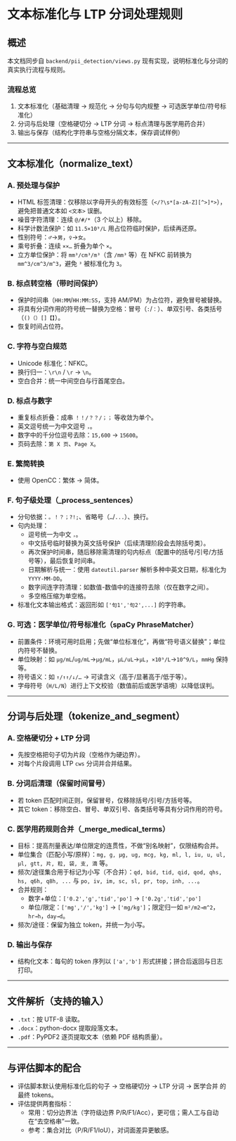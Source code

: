 # 文本标准化与 LTP 分词处理规则

## 概述
本文档同步自 `backend/pii_detection/views.py` 现有实现，说明标准化与分词的真实执行流程与规则。

### 流程总览
1. 文本标准化（基础清理 → 规范化 → 分句与句内规整 → 可选医学单位/符号标准化）
2. 分词与后处理（空格硬切分 → LTP 分词 → 标点清理与医学用药合并）
3. 输出与保存（结构化字符串与空格分隔文本，保存调试样例）

---

## 文本标准化（normalize_text）

### A. 预处理与保护
- HTML 标签清理：仅移除以字母开头的有效标签（`</?\s*[a-zA-Z][^>]*>`），避免把普通文本如 `<文本>` 误删。
- 噪音字符清理：连续 `@/#/*`（3 个以上）移除。
- 科学计数法保护：如 `11.5×10⁹/L` 用占位符临时保护，后续再还原。
- 性别符号：`♂`→`男`，`♀`→`女`。
- 乘号折叠：连续 `××…` 折叠为单个 `×`。
- 立方单位保护：将 `mm³/cm³/m³`（含 `/mm³` 等）在 NFKC 前转换为 `mm^3/cm^3/m^3`，避免 `³` 被标准化为 `3`。

### B. 标点转空格（带时间保护）
- 保护时间串（`HH:MM`/`HH:MM:SS`，支持 AM/PM）为占位符，避免冒号被替换。
- 将具有分词作用的符号统一替换为空格：冒号（`:`/`：`）、单双引号、各类括号（`()（）[]【】`）。
- 恢复时间占位符。

### C. 字符与空白规范
- Unicode 标准化：NFKC。
- 换行归一：`\r\n` / `\r` → `\n`。
- 空白合并：统一中间空白与行首尾空白。

### D. 标点与数字
- 重复标点折叠：成串 `！！/？？/；；` 等收敛为单个。
- 英文逗号统一为中文逗号 `，`。
- 数字中的千分位逗号去除：`15,600` → `15600`。
- 页码去除：`第 X 页`、`Page X`。

### E. 繁简转换
- 使用 OpenCC：繁体 → 简体。

### F. 句子级处理（_process_sentences）
- 分句依据：`。！？；?!;`、省略号（`…`/`...`）、换行。
- 句内处理：
  - 逗号统一为中文 `，`。
  - 中文括号临时替换为英文括号保护（后续清理阶段会去除括号类）。
  - 再次保护时间串，随后移除需清理的句内标点（配置中的括号/引号/方括号等），最后恢复时间串。
  - 日期解析与统一：使用 `dateutil.parser` 解析多种中英文日期，标准化为 `YYYY-MM-DD`。
  - 数字间连字符清理：如数值-数值中的连接符去除（仅在数字之间）。
  - 多空格压缩为单空格。
- 标准化文本输出格式：返回形如 `['句1','句2',...]` 的字符串。

### G. 可选：医学单位/符号标准化（spaCy PhraseMatcher）
- 前置条件：环境可用时启用；先做“单位标准化”，再做“符号语义替换”；单位内符号不替换。
- 单位映射：如 `μg/mL`/`ug/mL`→`μg/mL`，`μL/uL`→`μL`，`×10⁹/L`→`10^9/L`，`mmHg` 保持等。
- 符号语义：如 `↑/↑↑/↓/…` → 可读含义（高于/显著高于/低于等）。
- 字母符号（`H/L/N`）进行上下文校验（数值前后或医学语境）以降低误判。

---

## 分词与后处理（tokenize_and_segment）

### A. 空格硬切分 + LTP 分词
- 先按空格把句子切为片段（空格作为硬边界）。
- 对每个片段调用 LTP `cws` 分词并合并结果。

### B. 分词后清理（保留时间冒号）
- 若 token 匹配时间正则，保留冒号，仅移除括号/引号/方括号等。
- 其它 token：移除空白、冒号、单双引号、各类括号等具有分词作用的符号。

### C. 医学用药规则合并（_merge_medical_terms）
- 目标：提高剂量表达/单位限定的连贯性，不做“别名映射”，仅限结构合并。
- 单位集合（匹配小写/原样）：`mg, g, μg, ug, mcg, kg, ml, l, iu, u, ul, μl, gtt, 片, 粒, 袋, 支, 滴` 等。
- 频次/途径集合用于标记为小写（不合并）：`qd, bid, tid, qid, qod, qhs, hs, q6h, q8h, ...` 与 `po, iv, im, sc, sl, pr, top, inh, ...`。
- 合并规则：
  - 数字+单位：`['0.2','g','tid','po']` → `['0.2g','tid','po']`
  - 单位/限定：`['mg','/','kg']` → `['mg/kg']`；限定归一如 `m²/m2→m^2`，`hr→h`，`day→d`。
- 频次/途径：保留为独立 token，并统一为小写。

### D. 输出与保存
- 结构化文本：每句的 token 序列以 `['a','b']` 形式拼接；拼合后返回与日志打印。

---

## 文件解析（支持的输入）
- `.txt`：按 UTF-8 读取。
- `.docx`：python-docx 提取段落文本。
- `.pdf`：PyPDF2 逐页提取文本（依赖 PDF 结构质量）。

---

## 与评估脚本的配合
- 评估脚本默认使用标准化后的句子 → 空格硬切分 → LTP 分词 → 医学合并 的最终 tokens。
- 评估提供两套指标：
  - 常用：切分边界法（字符级边界 P/R/F1/Acc），更可信；需人工与自动在“去空格串”一致。
  - 参考：集合对比（P/R/F1/IoU），对词面差异更敏感。
